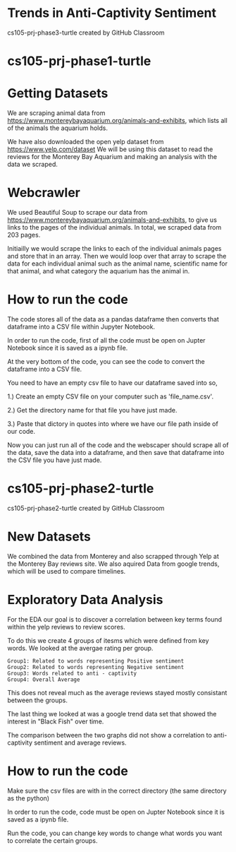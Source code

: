 # Trends in Anti-Captivity Sentiment
cs105-prj-phase3-turtle created by GitHub Classroom

# cs105-prj-phase1-turtle

# Getting Datasets 
We are scraping animal data from https://www.montereybayaquarium.org/animals-and-exhibits, which lists all of the animals the 
aquarium holds. 


We have also downloaded the open yelp dataset from https://www.yelp.com/dataset
We will be using this dataset to read the reviews for the Monterey Bay Aquarium and making an analysis with the data we scraped. 

   # Webcrawler
We used Beautiful Soup to scrape our data from https://www.montereybayaquarium.org/animals-and-exhibits, to give us links to the pages of the individual animals. In total, we scraped data from 203 pages. 

Initiailly we would scrape the links to each of the individual animals pages and store that in an array. Then we would loop over that array to scrape the data for each individual animal such as the animal name, scientific name for that animal, and what category the aquarium has the animal in.

   # How to run the code
The code stores all of the data as a pandas dataframe then converts that dataframe into a CSV file within Jupyter Notebook.

In order to run the code, first of all the code must be open on Jupter Notebook since it is saved as a ipynb file.

At the very bottom of the code, you can see the code to convert the dataframe into a CSV file.

You need to have an empty csv file to have our dataframe saved into so,

1.) Create an empty CSV file on your computer such as 'file_name.csv'.

2.) Get the directory name for that file you have just made.

3.) Paste that dictory in quotes into where we have our file path inside of our code. 

Now you can just run all of the code and the webscaper should scrape all of the data, save the data into a dataframe, 
and then save that dataframe into the CSV file you have just made. 


# cs105-prj-phase2-turtle
cs105-prj-phase2-turtle created by GitHub Classroom

   # New Datasets 

We combined the data from Monterey and also scrapped through Yelp at the Monterey Bay reviews site. 
We also aquired Data from google trends, which will be used to compare timelines.

   # Exploratory Data Analysis 

For the EDA our goal is to discover a correlation between key terms found within the yelp reviews to review scores. 

To do this we create 4 groups of itesms which were defined from key words. We looked at the avergae rating per group. 

    Group1: Related to words representing Positive sentiment 
    Group2: Related to words representing Negative sentiment
    Group3: Words related to anti - captivity
    Group4: Overall Average

This does not reveal much as the average reviews stayed mostly consistant between the groups. 

The last thing we looked at was a google trend data set that showed the interest in "Black Fish" over time.

The comparison between the two graphs did not show a correlation to anti-captivity sentiment and average reviews.


   # How to run the code

Make sure the csv files are with in the correct directory (the same directory as the python)

In order to run the code, code must be open on Jupter Notebook since it is saved as a ipynb file.

Run the code, you can change key words to change what words you want to correlate the certain groups.


